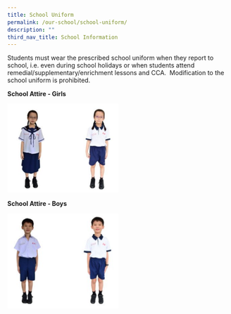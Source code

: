 ```yaml
---
title: School Uniform
permalink: /our-school/school-uniform/
description: ""
third_nav_title: School Information
---
```

Students must wear the prescribed school uniform when they report to school, i.e. even during school holidays or when students attend remedial/supplementary/enrichment lessons and CCA.  Modification to the school uniform is prohibited.

**School Attire - Girls**

<img src="/images/Homepage/School%20Attire%20Girls.png"  
style="width:50%">

**School Attire - Boys**

<img src="/images/Homepage/School%20Attire%20Boys.png"  
style="width:50%">